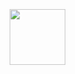 

<!---
scorpiraq/scorpiraq is a ✨ special ✨ repository because its `README.md` (this file) appears on your GitHub profile.
You can click the Preview link to take a look at your changes.
--->
<div id="header" align="center">
  <img src="[https://media.giphy.com/media/M9gbBd9nbDrOTu1Mqx/giphy.gif](https://media.giphy.com/media/1sgetPM00wWqJpVUTl/giphy.gif)https://media.giphy.com/media/1sgetPM00wWqJpVUTl/giphy.gif" width="100"/>
</div>


